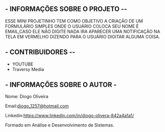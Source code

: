 ## - INFORMAÇÕES SOBRE O PROJETO -- #

ESSE MINI PROJETINHO TEM COMO OBJETIVO A CRIAÇÃO DE UM FORMULÁRIO SIMPLES ONDE O USUÁRIO COLOCA SEU NOME É EMAIL,CASO ELE NÃO DIGITE NADA IRA APARECER UMA NOTIFICAÇÃO NA TELA EM VERMELHO DIZENDO PARA O USUÁRIO DIGITAR ALGUMA COISA.


## - CONTRIBUIDORES -- #
 - YOUTUBE
 - Traversy Media


## - INFORMAÇÕES SOBRE O AUTOR  - ## 


Nome: Diogo Oliveira

Email:diogo_1257@hotmail.com

Linkedin:https://www.linkedin.com/in/diogo-olivera-842a4a1a1/

Formado em Análise e Desenvolvimento de Sistemas.